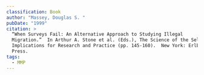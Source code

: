 ```yaml
---
classification: Book
author: "Massey, Douglas S. "
pubDate: "1999"
citation: >
  “When Surveys Fail: An Alternative Approach to Studying Illegal
  Migration.”  In Arthur A. Stone et al. (Eds.), The Science of the Self-Report:
  Implications for Research and Practice (pp. 145-160).  New York: Erlbaum
  Press.
tags:
  - MMP
---
```

